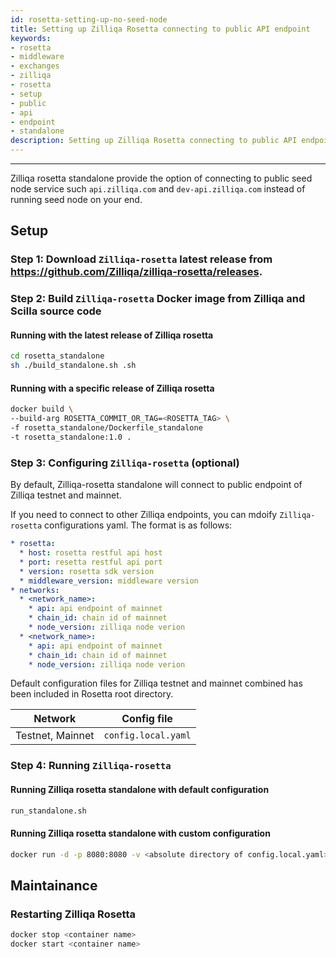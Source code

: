 ```yaml
---
id: rosetta-setting-up-no-seed-node
title: Setting up Zilliqa Rosetta connecting to public API endpoint
keywords: 
- rosetta
- middleware
- exchanges
- zilliqa
- rosetta
- setup
- public
- api
- endpoint
- standalone
description: Setting up Zilliqa Rosetta connecting to public API endpoint
---
```


---

Zilliqa rosetta standalone provide the option of connecting to public seed node service such `api.zilliqa.com` and `dev-api.zilliqa.com` instead of running seed node on your end. 

## Setup
### Step 1: Download `Zilliqa-rosetta` latest release from https://github.com/Zilliqa/zilliqa-rosetta/releases. 

### Step 2: Build `Zilliqa-rosetta` Docker image from Zilliqa and Scilla source code

#### Running with the latest release of Zilliqa rosetta
```bash
cd rosetta_standalone
sh ./build_standalone.sh .sh
```

#### Running with a specific release of Zilliqa rosetta
```bash
docker build \
--build-arg ROSETTA_COMMIT_OR_TAG=<ROSETTA_TAG> \
-f rosetta_standalone/Dockerfile_standalone
-t rosetta_standalone:1.0 .
```

### Step 3: Configuring `Zilliqa-rosetta` (optional)
By default, Zilliqa-rosetta standalone will connect to public endpoint of Zilliqa testnet and mainnet.

If you need to connect to other Zilliqa endpoints, you can mdoify `Zilliqa-rosetta` configurations yaml. The format is as follows:

```yaml
* rosetta:
  * host: rosetta restful api host
  * port: resetta restful api port
  * version: rosetta sdk version
  * middleware_version: middleware version
* networks:
  * <network_name>:
    * api: api endpoint of mainnet
    * chain_id: chain id of mainnet
    * node_version: zilliqa node verion
  * <network_name>:
    * api: api endpoint of mainnet
    * chain_id: chain id of mainnet
    * node_version: zilliqa node verion
```

Default configuration files for Zilliqa testnet and mainnet combined has been included in Rosetta root directory.

| Network | Config file |
| ------- | ----------- |
| Testnet, Mainnet | `config.local.yaml` |

### Step 4: Running `Zilliqa-rosetta`

#### Running Zilliqa rosetta standalone with default configuration
```bash
run_standalone.sh
```

#### Running Zilliqa rosetta standalone with custom configuration
```bash
docker run -d -p 8080:8080 -v <absolute directory of config.local.yaml>:/rosetta/config.local.yaml --name rosetta_standalone rosetta_standalone:1.0
```


## Maintainance
### Restarting Zilliqa Rosetta
```bash
docker stop <container name>
docker start <container name>
```

